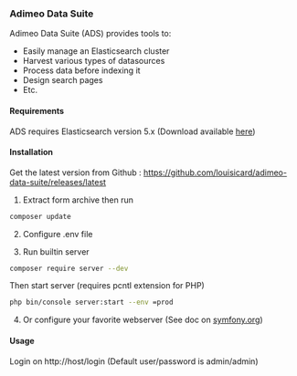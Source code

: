 ### Adimeo Data Suite

Adimeo Data Suite (ADS) provides tools to:
- Easily manage an Elasticsearch cluster
- Harvest various types of datasources
- Process data before indexing it
- Design search pages
- Etc.

#### Requirements

ADS requires Elasticsearch version 5.x (Download available [here](https://www.elastic.co/downloads/past-releases))

#### Installation

Get the latest version from Github : 
https://github.com/louisicard/adimeo-data-suite/releases/latest

1. Extract form archive then run

```sh
composer update
```

2. Configure .env file

3. Run builtin server

```sh
composer require server --dev
```

Then start server (requires pcntl extension for PHP)

```sh
php bin/console server:start --env =prod
```

4. Or configure your favorite webserver (See doc on [symfony.org](https://symfony.com/doc/current/setup/web_server_configuration.html))

#### Usage

Login on http://host/login (Default user/password is admin/admin)